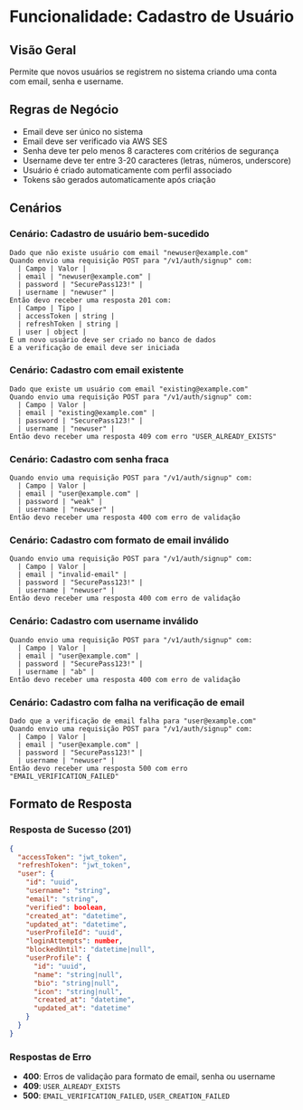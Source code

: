 # Funcionalidade: Cadastro de Usuário

## Visão Geral
Permite que novos usuários se registrem no sistema criando uma conta com email, senha e username.

## Regras de Negócio
- Email deve ser único no sistema
- Email deve ser verificado via AWS SES
- Senha deve ter pelo menos 8 caracteres com critérios de segurança
- Username deve ter entre 3-20 caracteres (letras, números, underscore)
- Usuário é criado automaticamente com perfil associado
- Tokens são gerados automaticamente após criação

## Cenários

### Cenário: Cadastro de usuário bem-sucedido
```gherkin
Dado que não existe usuário com email "newuser@example.com"
Quando envio uma requisição POST para "/v1/auth/signup" com:
  | Campo | Valor |
  | email | "newuser@example.com" |
  | password | "SecurePass123!" |
  | username | "newuser" |
Então devo receber uma resposta 201 com:
  | Campo | Tipo |
  | accessToken | string |
  | refreshToken | string |
  | user | object |
E um novo usuário deve ser criado no banco de dados
E a verificação de email deve ser iniciada
```

### Cenário: Cadastro com email existente
```gherkin
Dado que existe um usuário com email "existing@example.com"
Quando envio uma requisição POST para "/v1/auth/signup" com:
  | Campo | Valor |
  | email | "existing@example.com" |
  | password | "SecurePass123!" |
  | username | "newuser" |
Então devo receber uma resposta 409 com erro "USER_ALREADY_EXISTS"
```

### Cenário: Cadastro com senha fraca
```gherkin
Quando envio uma requisição POST para "/v1/auth/signup" com:
  | Campo | Valor |
  | email | "user@example.com" |
  | password | "weak" |
  | username | "newuser" |
Então devo receber uma resposta 400 com erro de validação
```

### Cenário: Cadastro com formato de email inválido
```gherkin
Quando envio uma requisição POST para "/v1/auth/signup" com:
  | Campo | Valor |
  | email | "invalid-email" |
  | password | "SecurePass123!" |
  | username | "newuser" |
Então devo receber uma resposta 400 com erro de validação
```

### Cenário: Cadastro com username inválido
```gherkin
Quando envio uma requisição POST para "/v1/auth/signup" com:
  | Campo | Valor |
  | email | "user@example.com" |
  | password | "SecurePass123!" |
  | username | "ab" |
Então devo receber uma resposta 400 com erro de validação
```

### Cenário: Cadastro com falha na verificação de email
```gherkin
Dado que a verificação de email falha para "user@example.com"
Quando envio uma requisição POST para "/v1/auth/signup" com:
  | Campo | Valor |
  | email | "user@example.com" |
  | password | "SecurePass123!" |
  | username | "newuser" |
Então devo receber uma resposta 500 com erro "EMAIL_VERIFICATION_FAILED"
```

## Formato de Resposta

### Resposta de Sucesso (201)
```json
{
  "accessToken": "jwt_token",
  "refreshToken": "jwt_token",
  "user": {
    "id": "uuid",
    "username": "string",
    "email": "string",
    "verified": boolean,
    "created_at": "datetime",
    "updated_at": "datetime",
    "userProfileId": "uuid",
    "loginAttempts": number,
    "blockedUntil": "datetime|null",
    "userProfile": {
      "id": "uuid",
      "name": "string|null",
      "bio": "string|null",
      "icon": "string|null",
      "created_at": "datetime",
      "updated_at": "datetime"
    }
  }
}
```

### Respostas de Erro
- **400**: Erros de validação para formato de email, senha ou username
- **409**: `USER_ALREADY_EXISTS`
- **500**: `EMAIL_VERIFICATION_FAILED`, `USER_CREATION_FAILED`
